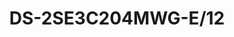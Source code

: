 ---
id: 8
title: "DS-2SE3C204MWG-E/12"
slug: "network-8"
subTitle: "TandemVu 2MP+2MP 4X POE PTZ Network Camera"
category: "networkcamera"
imgCard: "/src/assets/images/networkcamera/DS-2SE3C204MWG-E12/DS-2SE3C204MWG-E12-1.png"
imgAlt: "DS-2SE3C204MWG-E/12"
thumbnails: [
  "/src/assets/images/networkcamera/DS-2SE3C204MWG-E12/DS-2SE3C204MWG-E12-1.png",
  "/src/assets/images/networkcamera/DS-2SE3C204MWG-E12/DS-2SE3C204MWG-E12-2.png",
  "/src/assets/images/networkcamera/DS-2SE3C204MWG-E12/DS-2SE3C204MWG-E12-3.png",
]
features: [
  "2 MP resolution for high-quality imaging",
  "Powered-by-DarkFighter technology for excellent low-light performance",
  "4× optical zoom and 16× digital zoom for expansive area coverage",
  "Supports WDR, HLC, BLC, 3D DNR, defog, and regional exposure/focus",
  "12V DC & PoE+ support for flexible installation",
  "Human and vehicle detection for enhanced security",
]
rating: 4.5
reviewCount: 50
specifications: {
  Camera: {
    Image_Sensor: "[Bullet channel]: 1/2.8\" Progressive Scan CMOS; [PTZ channel]: 1/2.8\" progressive scan CMOS",
    Min_Illumination: "[Bullet channel]: Color: 0.03 Lux @ (F2.0, AGC ON), B/W: 0.01 Lux @ (F2.0, AGC ON), 0 Lux with IR; [PTZ channel]: Color: 0.01 Lux @ (F1.5, AGC ON), B/W: 0.005 Lux @ (F1.5, AGC ON), 0 Lux with IR;",
    Shutter_Speed: "1 s to 1/30,000 s",
    Slow_Shutter: "Yes",
    Day_Night: "ICR",
    Zoom: "[PTZ channel] 4 × optical, 16 × digital",
    Max_Resolution: "[Bullet channel] 1920 × 1080, [PTZ channel] 1920 × 1080"
  },
  Lens: {
    Focus: "Auto, Manual, Semi-auto",
    Focal_Length: "[Bullet channel]: 2.8 mm; [PTZ channel]: 2.8 to 12 mm, 4 × optical",
    Zoom_Speed: "[PTZ channel]: approx. 3.3 s",
    FOV: {
      "Bullet channel": "Horizontal FOV 104.9°, Vertical FOV 57.9°, Diagonal FOV 122.8°",
      "PTZ channel": "Horizontal FOV 92° to 33°, Vertical FOV 49° to 18.2°, Diagonal FOV 104° to 37.7°"
    },
    Aperture: "[Bullet channel] F2.0, [PTZ channel] F1.5 to F2.9"
  },
  Video: {
    Region_of_Interest: "1 fixed region for main stream",
    Main_Stream: {
        "50_Hz": "25 fps (1920 × 1080, 1280 × 720)",
        "60_Hz": "30 fps (1920 × 1080, 1280 × 720)"
    },
    Sub_Stream: {
        "50_Hz": "25 fps (640 × 480, 640 × 360)",
        "60_Hz": "30 fps (640 × 480, 640 × 360)"
    },
    Third_Stream: {
        "50_Hz": "25 fps (1280 × 720, 640 × 480, 640 × 360)",
        "60_Hz": "30 fps (1280 × 720, 640 × 480, 640 × 360)"
    },
    Video_Compression: "H.265, H.264, MJPEG",
    Video_Bit_Rate: "32 kbps to 16384 kbps",
    H264_Type: "Main Profile, Baseline Profile, High Profile",
    H265_Type: "Main Profile",
    Scalable_Video_Coding: "Yes"
  },
  Audio: {
    Audio_Compression: "G.711, G.722.1, G.726, MP2L2, PCM, MP3, AAC",
    Audio_Bit_Rate: "MP2L2: 32 kbps to 160 kbps; AAC: 16 kbps, 32 kbps, 64 kbps; MP3: 8 kbps to 160 kbps",
    Audio_Sampling_Rate: "MP2L2: 16 kHz, AAC-LC: 16 kHz, PCM: 8 kHz, 16 kHz, MP3: 8 kHz, 16 kHz",
    Environment_Noise_Filtering: "Yes"
  }
}
---